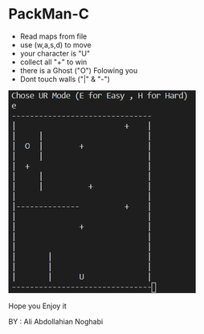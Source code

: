 # PackMan-C
- Read maps from file
- use (w,a,s,d) to move
- your character is "U"
- collect all "+" to win
- there is a Ghost ("O") Folowing you 
- Dont touch walls ("|" & "-")

![alt text](https://github.com/Ali-Noghabi/PackMan-C/blob/main/Image.png?raw=true)

Hope you Enjoy it

BY : Ali Abdollahian Noghabi
